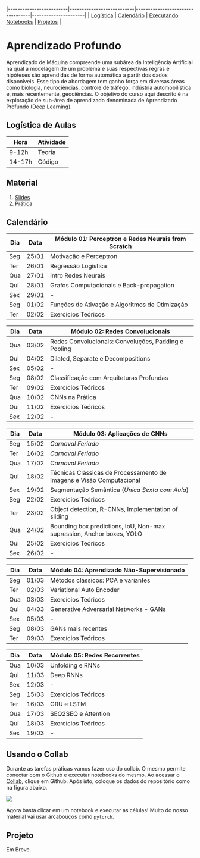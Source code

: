 |-------------------------|---------------------------|----------------------------------|----------------------|
| [Logística](#logistica) | [Calendário](#calendario) |  [Executando Notebooks](#collab) | [Projetos](#projeto) |

# Aprendizado Profundo

Aprendizado  de  Máquina  compreende  uma  subárea  da  Inteligência  Artificial  na qual  a  modelagem  de  um  problema  e  suas  respectivas regras  e  hipóteses são aprendidas  de  forma  automática  a  partir  dos  dados  disponíveis.  Esse  tipo  de abordagem  tem  ganho  força  em  diversas  áreas  como  biologia,  neurociências, controle  de  tráfego,  indústria  automobilística  e,  mais  recentemente,  geociências. O objetivo do curso aqui descrito é na exploração de sub-área de aprendizado denominada de Aprendizado Profundo (Deep Learning).

<a name="logistica"/>

## Logística de Aulas

|  Hora  |  Atividade        |
|--------|-------------------|
| 9-12h  | Teoria            |
| 14-17h | Código            |

<a name="calendario"/>

## Material

1. [Slides](https://drive.google.com/drive/u/0/folders/1tfneKIj1G71ERRnYd9PEK0pHtLBoQnis)
1. [Prática](https://github.com/deep-petro/curso-verao-public)

## Calendário

| Dia | Data  |  Módulo 01: Perceptron e Redes Neurais from Scratch                          |
|-----|-------|------------------------------------------------------------------------------|
| Seg | 25/01 | Motivação e Perceptron                                                       |
| Ter | 26/01 | Regressão Logística                                                          |
| Qua | 27/01 | Intro Redes Neurais                                                          |
| Qui | 28/01 | Grafos Computacionais e Back-propagation                                     |
| Sex | 29/01 | -                                                                            |
| Seg | 01/02 | Funções de Ativação e Algoritmos de Otimização                               |
| Ter | 02/02 | Exercícios Teóricos                                                          |

| Dia | Data  |  **Módulo 02: Redes Convolucionais**                                         |
|-----|-------|------------------------------------------------------------------------------|
| Qua | 03/02 | Redes Convolucionais: Convoluções, Padding e Pooling                         |
| Qui | 04/02 | Dilated, Separate e Decompositions                                           |
| Sex | 05/02 | -                                                                            |
| Seg | 08/02 | Classificação com Arquiteturas Profundas                                                         |
| Ter | 09/02 | Exercícios Teóricos                                    |
| Qua | 10/02 | CNNs na Prática                                                              |
| Qui | 11/02 | Exercícios Teóricos                                                          |
| Sex | 12/02 | -                                                                            |

| Dia | Data  |  **Módulo 03: Aplicações de CNNs**                                           |
|-----|-------|------------------------------------------------------------------------------|
| Seg | 15/02 | *Carnaval Feriado*                                                           |
| Ter | 16/02 | *Carnaval Feriado*                                                           |
| Qua | 17/02 | *Carnaval Feriado*                                                           |
| Qui | 18/02 | Técnicas Clássicas de Processamento de Imagens e Visão Computacional         |
| Sex | 19/02 | Segmentação Semântica (*Única Sexta com Aula*)                               |
| Seg | 22/02 | Exercícios Teóricos                                                          |
| Ter | 23/02 | Object detection, R-CNNs, Implementation of sliding                          |
| Qua | 24/02 | Bounding box predictions, IoU, Non-max supression, Anchor boxes, YOLO        |
| Qui | 25/02 | Exercícios Teóricos                                                          |
| Sex | 26/02 | -                                                                            |

| Dia | Data  |  **Módulo 04: Aprendizado Não-Supervisionado**                               |
|-----|-------|------------------------------------------------------------------------------|
| Seg | 01/03 | Métodos clássicos: PCA e variantes                                           |
| Ter | 02/03 | Variational Auto Encoder                                                     |
| Qua | 03/03 | Exercícios Teóricos                                                          |
| Qui | 04/03 | Generative Adversarial Networks - GANs                                       |
| Sex | 05/03 | -                                                                            |
| Seg | 08/03 | GANs mais recentes                                                           |
| Ter | 09/03 | Exercícios Teóricos                                                          |

| Dia | Data  |  **Módulo 05: Redes Recorrentes**                                            |
|-----|-------|------------------------------------------------------------------------------|
| Qua | 10/03 | Unfolding e RNNs                                                             |
| Qui | 11/03 | Deep RNNs                                                                    |
| Sex | 12/03 | -                                                                            |
| Seg | 15/03 | Exercícios Teóricos                                                          |
| Ter | 16/03 | GRU e LSTM                                                                   |
| Qua | 17/03 | SEQ2SEQ e Attention                                                          |
| Qui | 18/03 | Exercícios Teóricos                                                          |
| Sex | 19/03 | -                                                                            |

<a name="collab"/>

## Usando o Collab

Durante as tarefas práticas vamos fazer uso do collab. O mesmo permite conectar com o Github
e executar notebooks do mesmo. Ao acessar o [Collab](https://colab.research.google.com/notebooks/welcome.ipynb#recent=true),
clique em Github. Após isto, coloque os dados do repositório como na figura abaixo.

![](f.png)

Agora basta clicar em um notebook e executar as células! Muito do nosso material vai usar arcabouços como `pytorch`.

<a name="projeto"/>

## Projeto

Em Breve.
